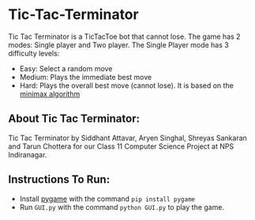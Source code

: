 # Tic-Tac-Terminator
Tic Tac Terminator is a TicTacToe bot that cannot lose. The game has 2 modes: Single player and Two player. The Single Player mode has 3 difficulty levels:
 - Easy: Select a random move
 - Medium: Plays the immediate best move
 - Hard: Plays the overall best move (cannot lose). It is based on the [minimax algorithm](https://en.wikipedia.org/wiki/Minimax)

## About Tic Tac Terminator: <a name = "tic-tac-terminator"></a>
Tic Tac Terminator by Siddhant Attavar, Aryen Singhal, Shreyas Sankaran and Tarun Chottera for our Class 11 Computer Science Project at NPS Indiranagar.

## Instructions To Run: <a name = "instructions-to-run"></a>
 - Install [pygame](https://www.pygame.org) with the command `pip install pygame`
 - Run `GUI.py` with the command `python GUI.py` to play the game.
